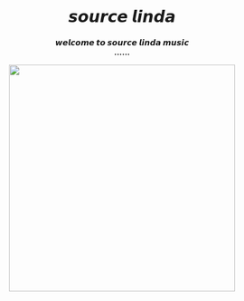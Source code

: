 <h1 align="center"><b>𝙨𝙤𝙪𝙧𝙘𝙚 𝙡𝙞𝙣𝙙𝙖</b></h1>

<h4 align="center">𝙬𝙚𝙡𝙘𝙤𝙢𝙚 𝙩𝙤 𝙨𝙤𝙪𝙧𝙘𝙚 𝙡𝙞𝙣𝙙𝙖 𝙢𝙪𝙨𝙞𝙘<br> ......

<p align="center"><a href="https://telegram.dog/its_star_boi"><img src="https://graph.org/file/c990c7c6d1f3e7e42812f.jpg" width="400"></a></p>
